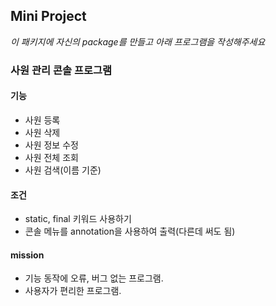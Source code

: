 ## Mini Project

*이 패키지에 자신의 package를 만들고 아래 프로그램을 작성해주세요*

### 사원 관리 콘솔 프로그램

#### 기능

- 사원 등록
- 사원 삭제
- 사원 정보 수정
- 사원 전체 조회
- 사원 검색(이름 기준)

#### 조건

- static, final 키워드 사용하기
- 콘솔 메뉴를 annotation을 사용하여 출력(다른데 써도 됨)

#### mission

- 기능 동작에 오류, 버그 없는 프로그램.
- 사용자가 편리한 프로그램.